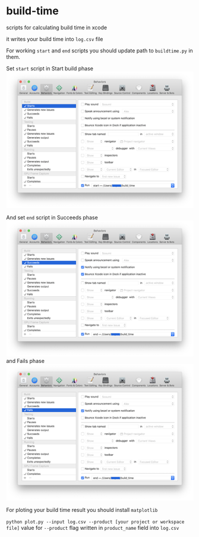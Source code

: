 # build-time

scripts for calculating build time in xcode

it writes your build time into `log.csv` file

For working `start` and `end` scripts you should update path to `buildtime.py` in them.

Set `start` script in Start build phase
![Alamofire: Elegant Networking in Swift](https://raw.githubusercontent.com/svvoff/build-time/master/images/start.png)

And set `end` script in Succeeds phase
![Alamofire: Elegant Networking in Swift](https://raw.githubusercontent.com/svvoff/build-time/master/images/success_end.png)
and Fails phase
![Alamofire: Elegant Networking in Swift](https://raw.githubusercontent.com/svvoff/build-time/master/images/fail_end.png)

For ploting your build time result you should install `matplotlib`

`python plot.py --input log.csv --product [your project or workspace file]` value for `--product` flag written in `product_name` field into `log.csv`